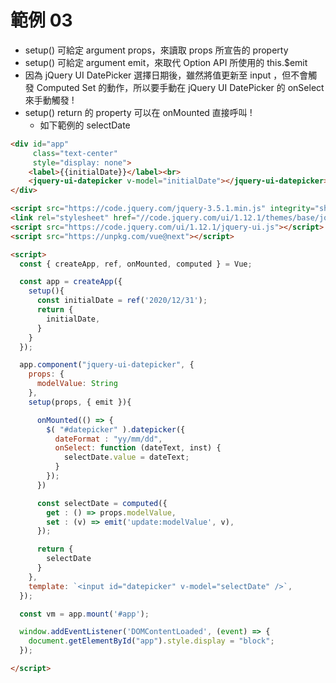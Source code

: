 # 範例 03

- setup() 可給定 argument props，來讀取 props 所宣告的 property
- setup() 可給定 argument emit，來取代 Option API 所使用的 this.$emit
- 因為 jQuery UI DatePicker 選擇日期後，雖然將值更新至 input ，但不會觸發 Computed Set 的動作，所以要手動在 jQuery UI DatePicker 的 onSelect 來手動觸發 !
- setup() return 的 property 可以在 onMounted 直接呼叫 !
  - 如下範例的 selectDate

```html
<div id="app"
     class="text-center"
     style="display: none">
    <label>{{initialDate}}</label><br>
    <jquery-ui-datepicker v-model="initialDate"></jquery-ui-datepicker>
</div>

<script src="https://code.jquery.com/jquery-3.5.1.min.js" integrity="sha256-9/aliU8dGd2tb6OSsuzixeV4y/faTqgFtohetphbbj0=" crossorigin="anonymous"></script>
<link rel="stylesheet" href="//code.jquery.com/ui/1.12.1/themes/base/jquery-ui.css">
<script src="https://code.jquery.com/ui/1.12.1/jquery-ui.js"></script>
<script src="https://unpkg.com/vue@next"></script>

<script>
  const { createApp, ref, onMounted, computed } = Vue;

  const app = createApp({
    setup(){
      const initialDate = ref('2020/12/31');
      return {
        initialDate,
      }
    }
  });

  app.component("jquery-ui-datepicker", {
    props: {
      modelValue: String
    },
    setup(props, { emit }){

      onMounted(() => {
        $( "#datepicker" ).datepicker({
          dateFormat : "yy/mm/dd",
          onSelect: function (dateText, inst) {
            selectDate.value = dateText;
          }
        });
      })

      const selectDate = computed({
        get : () => props.modelValue,
        set : (v) => emit('update:modelValue', v),
      });

      return {
        selectDate
      }
    },
    template: `<input id="datepicker" v-model="selectDate" />`,
  });

  const vm = app.mount('#app');

  window.addEventListener('DOMContentLoaded', (event) => {
    document.getElementById("app").style.display = "block";
  });

</script>
```